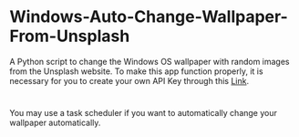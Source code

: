 # Windows-Auto-Change-Wallpaper-From-Unsplash
A Python script to change the Windows OS wallpaper with random images from the Unsplash website. To make this app function properly, it is necessary for you to create your own API Key through this [Link](https://unsplash.com/developers).
#
You may use a task scheduler if you want to automatically change your wallpaper automatically.
